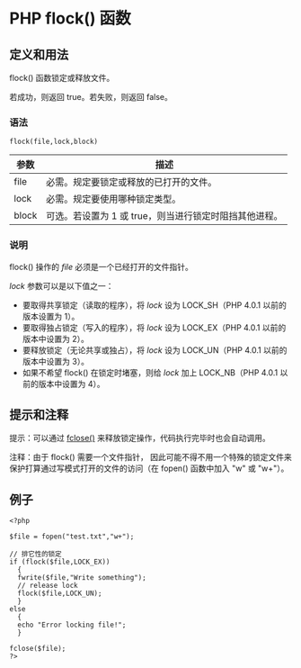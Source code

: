 # PHP flock() 函数



## 定义和用法

flock() 函数锁定或释放文件。

若成功，则返回 true。若失败，则返回 false。

### 语法

```
flock(file,lock,block)
```

| 参数 | 描述 |
| --- | --- |
| file | 必需。规定要锁定或释放的已打开的文件。 |
| lock | 必需。规定要使用哪种锁定类型。 |
| block | 可选。若设置为 1 或 true，则当进行锁定时阻挡其他进程。 |

### 说明

flock() 操作的 _file_ 必须是一个已经打开的文件指针。

_lock_ 参数可以是以下值之一：

*   要取得共享锁定（读取的程序），将 _lock_ 设为 LOCK_SH（PHP 4.0.1 以前的版本设置为 1）。
*   要取得独占锁定（写入的程序），将 _lock_ 设为 LOCK_EX（PHP 4.0.1 以前的版本中设置为 2）。
*   要释放锁定（无论共享或独占），将 _lock_ 设为 LOCK_UN（PHP 4.0.1 以前的版本中设置为 3）。
*   如果不希望 flock() 在锁定时堵塞，则给 _lock_ 加上 LOCK_NB（PHP 4.0.1 以前的版本中设置为 4）。

## 提示和注释

提示：可以通过 [fclose()](/php/func_filesystem_fclose.asp "PHP fclose() 函数") 来释放锁定操作，代码执行完毕时也会自动调用。

注释：由于 flock() 需要一个文件指针， 因此可能不得不用一个特殊的锁定文件来保护打算通过写模式打开的文件的访问（在 fopen() 函数中加入 "w" 或 "w+"）。

## 例子

```
<?php

$file = fopen("test.txt","w+");

// 排它性的锁定
if (flock($file,LOCK_EX))
  {
  fwrite($file,"Write something");
  // release lock
  flock($file,LOCK_UN);
  }
else
  {
  echo "Error locking file!";
  }

fclose($file);
?>
```



